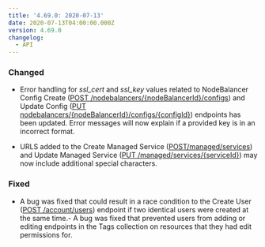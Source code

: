 ```yaml
---
title: '4.69.0: 2020-07-13'
date: 2020-07-13T04:00:00.000Z
version: 4.69.0
changelog:
  - API
---
```


### Changed

- Error handling for _ssl_cert_ and _ssl_key_ values related to NodeBalancer Config Create ([POST /nodebalancers/{nodeBalancerId}/configs](https://developers.linode.com/api/v4/nodebalancers-node-balancer-id-configs/#post)) and Update Config ([PUT nodebalancers/{nodeBalancerId}/configs/{configId}](https://developers.linode.com/api/v4/nodebalancers-node-balancer-id-configs-config-id/#put)) endpoints has been updated. Error messages will now explain if a provided key is in an incorrect format.

- URLS added to the Create Managed Service ([POST/managed/services](https://developers.linode.com/api/v4/managed-services/#post)) and Update Managed Service ([PUT /managed/services/{serviceId}](https://developers.linode.com/api/v4/managed-services-service-id/#put)) may now include additional special characters.

### Fixed

- A bug was fixed that could result in a race condition to the Create User ([POST /account/users](https://developers.linode.com/api/v4/account-users/#post)) endpoint if two identical users were created at the same time.- A bug was fixed that prevented users from adding or editing endpoints in the Tags collection on resources that they had edit permissions for.
